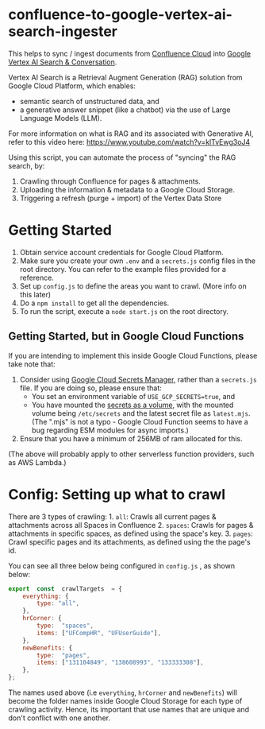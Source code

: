 
# confluence-to-google-vertex-ai-search-ingester
 
This helps to sync / ingest documents from [Confluence Cloud](https://support.atlassian.com/confluence-cloud/docs/what-is-confluence-cloud/) into [Google Vertex AI Search & Conversation](https://cloud.google.com/vertex-ai-search-and-conversation?hl=en).  

Vertex AI Search is a Retrieval Augment Generation (RAG) solution from Google Cloud Platform, which enables:
-  semantic search of unstructured data, and
- a generative answer snippet (like a chatbot) via the use of Large Language Models (LLM).

For more information on what is RAG and its associated with Generative AI, refer to this video here: https://www.youtube.com/watch?v=klTvEwg3oJ4

Using this script, you can automate the process of "syncing" the RAG search, by:
1. Crawling through Confluence for pages & attachments.
2. Uploading the information & metadata to a Google Cloud Storage.
3. Triggering a refresh (purge + import) of the Vertex Data Store

# Getting Started
1. Obtain service account credentials for Google Cloud Platform.
2. Make sure you create your own `.env` and a `secrets.js` config files in the root directory. You can refer to the example files provided for a reference.
3. Set up `config.js` to define the areas you want to crawl. (More info on this later)
4. Do a `npm install` to get all the dependencies.
5. To run the script, execute a `node start.js` on the root directory.

## Getting Started, but in Google Cloud Functions

If you are intending to implement this inside Google Cloud Functions, please take note that:
1. Consider using [Google Cloud Secrets Manager,](https://cloud.google.com/security/products/secret-manager) rather than a `secrets.js` file. If you are doing so, please ensure that: 
	- You set an environment variable of `USE_GCP_SECRETS=true`, and 
	- You have mounted the [secrets as a volume](https://cloud.google.com/functions/docs/configuring/secrets#mounting_the_secret_as_a_volume), with the mounted volume being `/etc/secrets`  and the latest secret file as `latest.mjs`.  (The ".mjs" is not a typo - Google Cloud Function seems to have a bug regarding ESM modules for async imports.)
2. Ensure that you have a minimum of 256MB of ram allocated for this.

(The above will probably apply to other serverless function providers, such as AWS Lambda.)

# Config: Setting up what to crawl

There are 3 types of crawling:
	1. `all`: Crawls all current pages & attachments across all Spaces in Confluence
	2. `spaces`: Crawls for pages & attachments in specific spaces, as defined using the space's key.
	3. `pages`: Crawl specific pages and its attachments, as defined using the the page's id.

You can see all three below being configured in `config.js` , as shown below:

```js
export  const  crawlTargets  = {
	everything: {
		type: "all",
	},
	hrCorner: {
		type:  "spaces",
		items: ["UFCompHR", "UFUserGuide"],
	},
	newBenefits: {
		type:  "pages",
		items: ["131104849", "138608993", "133333308"],
	},
};
```

The names used above (i.e `everything`, `hrCorner` and `newBenefits`) will become the folder names inside Google Cloud Storage for each type of crawling activity. Hence, its important that use names that are unique and don't conflict with one another.
